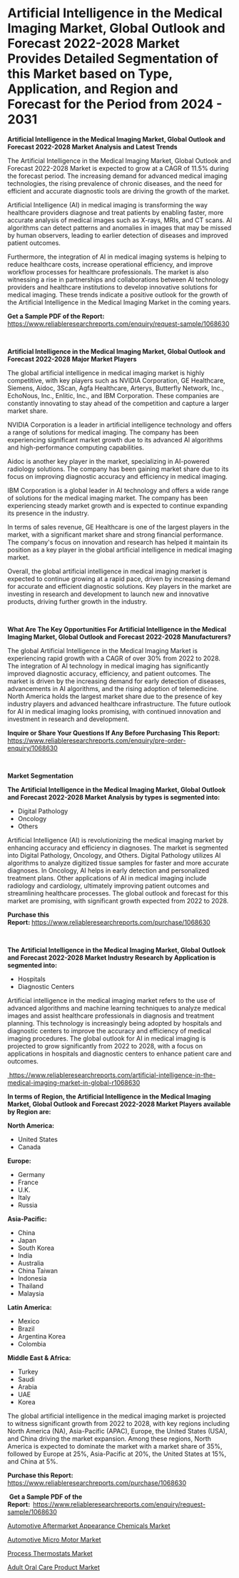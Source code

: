 <p><h1>Artificial Intelligence in the Medical Imaging Market, Global Outlook and Forecast 2022-2028 Market Provides Detailed Segmentation of this Market based on Type, Application, and Region and Forecast for the Period from 2024 - 2031</h1></p><p><strong>Artificial Intelligence in the Medical Imaging Market, Global Outlook and Forecast 2022-2028 Market Analysis and Latest Trends</strong></p>
<p><p>The Artificial Intelligence in the Medical Imaging Market, Global Outlook and Forecast 2022-2028 Market is expected to grow at a CAGR of 11.5% during the forecast period. The increasing demand for advanced medical imaging technologies, the rising prevalence of chronic diseases, and the need for efficient and accurate diagnostic tools are driving the growth of the market. </p><p>Artificial Intelligence (AI) in medical imaging is transforming the way healthcare providers diagnose and treat patients by enabling faster, more accurate analysis of medical images such as X-rays, MRIs, and CT scans. AI algorithms can detect patterns and anomalies in images that may be missed by human observers, leading to earlier detection of diseases and improved patient outcomes. </p><p>Furthermore, the integration of AI in medical imaging systems is helping to reduce healthcare costs, increase operational efficiency, and improve workflow processes for healthcare professionals. The market is also witnessing a rise in partnerships and collaborations between AI technology providers and healthcare institutions to develop innovative solutions for medical imaging. These trends indicate a positive outlook for the growth of the Artificial Intelligence in the Medical Imaging Market in the coming years.</p></p>
<p><strong>Get a Sample PDF of the Report:&nbsp;</strong> <a href="https://www.reliableresearchreports.com/enquiry/request-sample/1068630">https://www.reliableresearchreports.com/enquiry/request-sample/1068630</a></p>
<p>&nbsp;</p>
<p><strong>Artificial Intelligence in the Medical Imaging Market, Global Outlook and Forecast 2022-2028 Major Market Players</strong></p>
<p><p>The global artificial intelligence in medical imaging market is highly competitive, with key players such as NVIDIA Corporation, GE Healthcare, Siemens, Aidoc, 3Scan, Agfa Healthcare, Arterys, Butterfly Network, Inc., EchoNous, Inc., Enlitic, Inc., and IBM Corporation. These companies are constantly innovating to stay ahead of the competition and capture a larger market share.</p><p>NVIDIA Corporation is a leader in artificial intelligence technology and offers a range of solutions for medical imaging. The company has been experiencing significant market growth due to its advanced AI algorithms and high-performance computing capabilities.</p><p>Aidoc is another key player in the market, specializing in AI-powered radiology solutions. The company has been gaining market share due to its focus on improving diagnostic accuracy and efficiency in medical imaging.</p><p>IBM Corporation is a global leader in AI technology and offers a wide range of solutions for the medical imaging market. The company has been experiencing steady market growth and is expected to continue expanding its presence in the industry.</p><p>In terms of sales revenue, GE Healthcare is one of the largest players in the market, with a significant market share and strong financial performance. The company's focus on innovation and research has helped it maintain its position as a key player in the global artificial intelligence in medical imaging market.</p><p>Overall, the global artificial intelligence in medical imaging market is expected to continue growing at a rapid pace, driven by increasing demand for accurate and efficient diagnostic solutions. Key players in the market are investing in research and development to launch new and innovative products, driving further growth in the industry.</p></p>
<p>&nbsp;</p>
<p><strong>What Are The Key Opportunities For Artificial Intelligence in the Medical Imaging Market, Global Outlook and Forecast 2022-2028 Manufacturers?</strong></p>
<p><p>The global Artificial Intelligence in the Medical Imaging Market is experiencing rapid growth with a CAGR of over 30% from 2022 to 2028. The integration of AI technology in medical imaging has significantly improved diagnostic accuracy, efficiency, and patient outcomes. The market is driven by the increasing demand for early detection of diseases, advancements in AI algorithms, and the rising adoption of telemedicine. North America holds the largest market share due to the presence of key industry players and advanced healthcare infrastructure. The future outlook for AI in medical imaging looks promising, with continued innovation and investment in research and development.</p></p>
<p><strong>Inquire or Share Your Questions If Any Before Purchasing This Report:</strong> <a href="https://www.reliableresearchreports.com/enquiry/pre-order-enquiry/1068630">https://www.reliableresearchreports.com/enquiry/pre-order-enquiry/1068630</a></p>
<p>&nbsp;</p>
<p><strong>Market Segmentation</strong></p>
<p><strong>The Artificial Intelligence in the Medical Imaging Market, Global Outlook and Forecast 2022-2028 Market Analysis by types is segmented into:</strong></p>
<p><ul><li>Digital Pathology</li><li>Oncology</li><li>Others</li></ul></p>
<p><p>Artificial Intelligence (AI) is revolutionizing the medical imaging market by enhancing accuracy and efficiency in diagnoses. The market is segmented into Digital Pathology, Oncology, and Others. Digital Pathology utilizes AI algorithms to analyze digitized tissue samples for faster and more accurate diagnoses. In Oncology, AI helps in early detection and personalized treatment plans. Other applications of AI in medical imaging include radiology and cardiology, ultimately improving patient outcomes and streamlining healthcare processes. The global outlook and forecast for this market are promising, with significant growth expected from 2022 to 2028.</p></p>
<p><strong>Purchase this Report:&nbsp;</strong><a href="https://www.reliableresearchreports.com/purchase/1068630">https://www.reliableresearchreports.com/purchase/1068630</a></p>
<p>&nbsp;</p>
<p><strong>The Artificial Intelligence in the Medical Imaging Market, Global Outlook and Forecast 2022-2028 Market Industry Research by Application is segmented into:</strong></p>
<p><ul><li>Hospitals</li><li>Diagnostic Centers</li></ul></p>
<p><p>Artificial intelligence in the medical imaging market refers to the use of advanced algorithms and machine learning techniques to analyze medical images and assist healthcare professionals in diagnosis and treatment planning. This technology is increasingly being adopted by hospitals and diagnostic centers to improve the accuracy and efficiency of medical imaging procedures. The global outlook for AI in medical imaging is projected to grow significantly from 2022 to 2028, with a focus on applications in hospitals and diagnostic centers to enhance patient care and outcomes.</p></p>
<p><a href="https://www.reliableresearchreports.com/artificial-intelligence-in-the-medical-imaging-market-in-global-r1068630">&nbsp;https://www.reliableresearchreports.com/artificial-intelligence-in-the-medical-imaging-market-in-global-r1068630</a></p>
<p><strong>In terms of Region, the Artificial Intelligence in the Medical Imaging Market, Global Outlook and Forecast 2022-2028 Market Players available by Region are:</strong></p>
<p>
    <p> <strong> North America: </strong>
        <ul>
            <li>United States</li>
            <li>Canada</li>
        </ul>
        </p> 
    <p> <strong> Europe: </strong>
        <ul>
            <li>Germany</li>
            <li>France</li>
            <li>U.K.</li>
            <li>Italy</li>
            <li>Russia</li>
        </ul>
        </p> 
    <p> <strong> Asia-Pacific: </strong>
        <ul>
            <li>China</li>
            <li>Japan</li>
            <li>South Korea</li>
            <li>India</li>
            <li>Australia</li>
            <li>China Taiwan</li>
            <li>Indonesia</li>
            <li>Thailand</li>
            <li>Malaysia</li>
        </ul>
        </p> 
    <p> <strong> Latin America: </strong>
        <ul>
            <li>Mexico</li>
            <li>Brazil</li>
            <li>Argentina Korea</li>
            <li>Colombia</li>
        </ul>
        </p> 
    <p> <strong> Middle East & Africa: </strong>
        <ul>
            <li>Turkey</li>
            <li>Saudi</li>
            <li>Arabia</li>
            <li>UAE</li>
            <li>Korea</li>
        </ul>
    </p>
    </p>
<p><p>The global artificial intelligence in the medical imaging market is projected to witness significant growth from 2022 to 2028, with key regions including North America (NA), Asia-Pacific (APAC), Europe, the United States (USA), and China driving the market expansion. Among these regions, North America is expected to dominate the market with a market share of 35%, followed by Europe at 25%, Asia-Pacific at 20%, the United States at 15%, and China at 5%.</p></p>
<p><strong>Purchase this Report: </strong><a href="https://www.reliableresearchreports.com/purchase/1068630">https://www.reliableresearchreports.com/purchase/1068630</a></p>
<p>&nbsp;<strong>Get a Sample PDF of the Report:&nbsp;&nbsp;</strong><a href="https://www.reliableresearchreports.com/enquiry/request-sample/1068630">https://www.reliableresearchreports.com/enquiry/request-sample/1068630</a></p>
<p><strong></strong></p>
<p><p><a href="https://github.com/kumertitash/Market-Research-Report-List-1/blob/main/automotive-aftermarket-appearance-chemicals-market.md">Automotive Aftermarket Appearance Chemicals Market</a></p><p><a href="https://github.com/dancokkoe288/Market-Research-Report-List-1/blob/main/automotive-micro-motor-market.md">Automotive Micro Motor Market</a></p><p><a href="https://medium.com/@bernadette.hunter4468/process-thermostats-market-analysis-report-global-insights-by-region-type-line-voltage-1fb06bc10e76">Process Thermostats Market</a></p><p><a href="https://medium.com/@emma.white454357/future-trends-in-global-adult-oral-care-product-market-market-insights-and-analysis-from-2024-to-c5a5aa8c7d7e">Adult Oral Care Product Market</a></p></p>